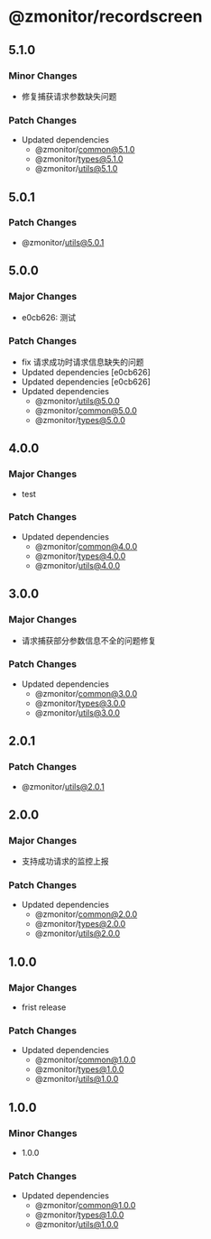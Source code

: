 # @zmonitor/recordscreen

## 5.1.0

### Minor Changes

- 修复捕获请求参数缺失问题

### Patch Changes

- Updated dependencies
  - @zmonitor/common@5.1.0
  - @zmonitor/types@5.1.0
  - @zmonitor/utils@5.1.0

## 5.0.1

### Patch Changes

- @zmonitor/utils@5.0.1

## 5.0.0

### Major Changes

- e0cb626: 测试

### Patch Changes

- fix 请求成功时请求信息缺失的问题
- Updated dependencies [e0cb626]
- Updated dependencies [e0cb626]
- Updated dependencies
  - @zmonitor/utils@5.0.0
  - @zmonitor/common@5.0.0
  - @zmonitor/types@5.0.0

## 4.0.0

### Major Changes

- test

### Patch Changes

- Updated dependencies
  - @zmonitor/common@4.0.0
  - @zmonitor/types@4.0.0
  - @zmonitor/utils@4.0.0

## 3.0.0

### Major Changes

- 请求捕获部分参数信息不全的问题修复

### Patch Changes

- Updated dependencies
  - @zmonitor/common@3.0.0
  - @zmonitor/types@3.0.0
  - @zmonitor/utils@3.0.0

## 2.0.1

### Patch Changes

- @zmonitor/utils@2.0.1

## 2.0.0

### Major Changes

- 支持成功请求的监控上报

### Patch Changes

- Updated dependencies
  - @zmonitor/common@2.0.0
  - @zmonitor/types@2.0.0
  - @zmonitor/utils@2.0.0

## 1.0.0

### Major Changes

- frist release

### Patch Changes

- Updated dependencies
  - @zmonitor/common@1.0.0
  - @zmonitor/types@1.0.0
  - @zmonitor/utils@1.0.0

## 1.0.0

### Minor Changes

- 1.0.0

### Patch Changes

- Updated dependencies
  - @zmonitor/common@1.0.0
  - @zmonitor/types@1.0.0
  - @zmonitor/utils@1.0.0
